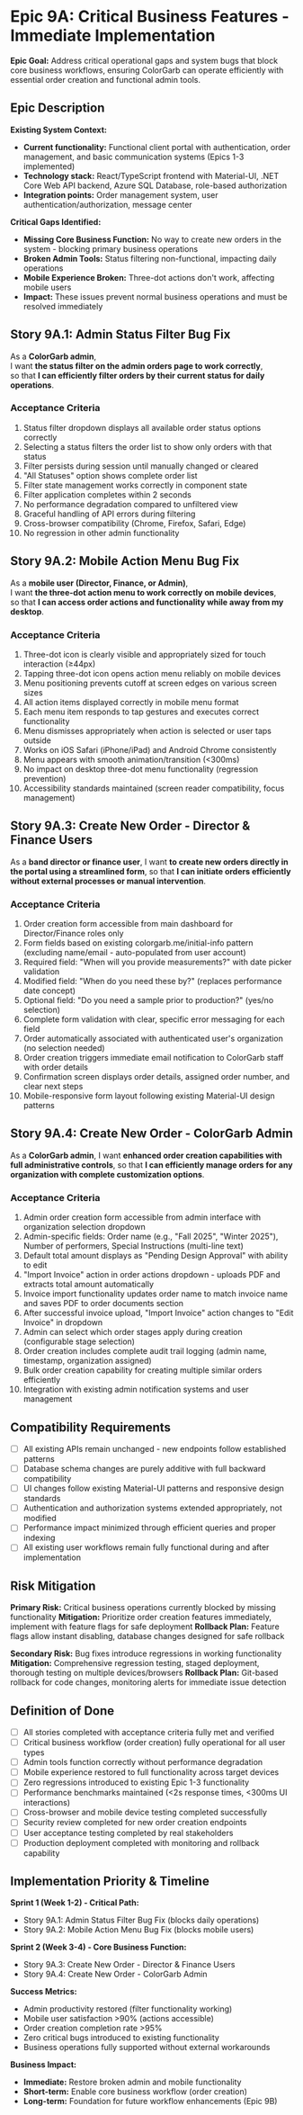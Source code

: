 # Epic 9A: Critical Business Features - Immediate Implementation

**Epic Goal:** Address critical operational gaps and system bugs that block core business workflows, ensuring ColorGarb can operate efficiently with essential order creation and functional admin tools.

## Epic Description

**Existing System Context:**

- **Current functionality:** Functional client portal with authentication, order management, and basic communication systems (Epics 1-3 implemented)
- **Technology stack:** React/TypeScript frontend with Material-UI, .NET Core Web API backend, Azure SQL Database, role-based authorization
- **Integration points:** Order management system, user authentication/authorization, message center

**Critical Gaps Identified:**

- **Missing Core Business Function:** No way to create new orders in the system - blocking primary business operations
- **Broken Admin Tools:** Status filtering non-functional, impacting daily operations
- **Mobile Experience Broken:** Three-dot actions don't work, affecting mobile users
- **Impact:** These issues prevent normal business operations and must be resolved immediately

## Story 9A.1: Admin Status Filter Bug Fix

As a **ColorGarb admin**,  
I want **the status filter on the admin orders page to work correctly**,  
so that **I can efficiently filter orders by their current status for daily operations**.

### Acceptance Criteria
1. Status filter dropdown displays all available order status options correctly
2. Selecting a status filters the order list to show only orders with that status
3. Filter persists during session until manually changed or cleared
4. "All Statuses" option shows complete order list
5. Filter state management works correctly in component state
6. Filter application completes within 2 seconds
7. No performance degradation compared to unfiltered view
8. Graceful handling of API errors during filtering
9. Cross-browser compatibility (Chrome, Firefox, Safari, Edge)
10. No regression in other admin functionality

## Story 9A.2: Mobile Action Menu Bug Fix

As a **mobile user (Director, Finance, or Admin)**,  
I want **the three-dot action menu to work correctly on mobile devices**,  
so that **I can access order actions and functionality while away from my desktop**.

### Acceptance Criteria
1. Three-dot icon is clearly visible and appropriately sized for touch interaction (≥44px)
2. Tapping three-dot icon opens action menu reliably on mobile devices
3. Menu positioning prevents cutoff at screen edges on various screen sizes
4. All action items displayed correctly in mobile menu format
5. Each menu item responds to tap gestures and executes correct functionality
6. Menu dismisses appropriately when action is selected or user taps outside
7. Works on iOS Safari (iPhone/iPad) and Android Chrome consistently
8. Menu appears with smooth animation/transition (<300ms)
9. No impact on desktop three-dot menu functionality (regression prevention)
10. Accessibility standards maintained (screen reader compatibility, focus management)

## Story 9A.3: Create New Order - Director & Finance Users

As a **band director or finance user**,
I want **to create new orders directly in the portal using a streamlined form**,
so that **I can initiate orders efficiently without external processes or manual intervention**.

### Acceptance Criteria
1. Order creation form accessible from main dashboard for Director/Finance roles only
2. Form fields based on existing colorgarb.me/initial-info pattern (excluding name/email - auto-populated from user account)
3. Required field: "When will you provide measurements?" with date picker validation
4. Modified field: "When do you need these by?" (replaces performance date concept)
5. Optional field: "Do you need a sample prior to production?" (yes/no selection)
6. Complete form validation with clear, specific error messaging for each field
7. Order automatically associated with authenticated user's organization (no selection needed)
8. Order creation triggers immediate email notification to ColorGarb staff with order details
9. Confirmation screen displays order details, assigned order number, and clear next steps
10. Mobile-responsive form layout following existing Material-UI design patterns

## Story 9A.4: Create New Order - ColorGarb Admin

As a **ColorGarb admin**,
I want **enhanced order creation capabilities with full administrative controls**,
so that **I can efficiently manage orders for any organization with complete customization options**.

### Acceptance Criteria
1. Admin order creation form accessible from admin interface with organization selection dropdown
2. Admin-specific fields: Order name (e.g., "Fall 2025", "Winter 2025"), Number of performers, Special Instructions (multi-line text)
3. Default total amount displays as "Pending Design Approval" with ability to edit
4. "Import Invoice" action in order actions dropdown - uploads PDF and extracts total amount automatically
5. Invoice import functionality updates order name to match invoice name and saves PDF to order documents section
6. After successful invoice upload, "Import Invoice" action changes to "Edit Invoice" in dropdown
7. Admin can select which order stages apply during creation (configurable stage selection)
8. Order creation includes complete audit trail logging (admin name, timestamp, organization assigned)
9. Bulk order creation capability for creating multiple similar orders efficiently
10. Integration with existing admin notification systems and user management

## Compatibility Requirements

- [ ] All existing APIs remain unchanged - new endpoints follow established patterns
- [ ] Database schema changes are purely additive with full backward compatibility
- [ ] UI changes follow existing Material-UI patterns and responsive design standards
- [ ] Authentication and authorization systems extended appropriately, not modified
- [ ] Performance impact minimized through efficient queries and proper indexing
- [ ] All existing user workflows remain fully functional during and after implementation

## Risk Mitigation

**Primary Risk:** Critical business operations currently blocked by missing functionality
**Mitigation:** Prioritize order creation features immediately, implement with feature flags for safe deployment
**Rollback Plan:** Feature flags allow instant disabling, database changes designed for safe rollback

**Secondary Risk:** Bug fixes introduce regressions in working functionality  
**Mitigation:** Comprehensive regression testing, staged deployment, thorough testing on multiple devices/browsers
**Rollback Plan:** Git-based rollback for code changes, monitoring alerts for immediate issue detection

## Definition of Done

- [ ] All stories completed with acceptance criteria fully met and verified
- [ ] Critical business workflow (order creation) fully operational for all user types
- [ ] Admin tools function correctly without performance degradation
- [ ] Mobile experience restored to full functionality across target devices
- [ ] Zero regressions introduced to existing Epic 1-3 functionality
- [ ] Performance benchmarks maintained (<2s response times, <300ms UI interactions)
- [ ] Cross-browser and mobile device testing completed successfully
- [ ] Security review completed for new order creation endpoints
- [ ] User acceptance testing completed by real stakeholders
- [ ] Production deployment completed with monitoring and rollback capability

## Implementation Priority & Timeline

**Sprint 1 (Week 1-2) - Critical Path:**
- Story 9A.1: Admin Status Filter Bug Fix (blocks daily operations)
- Story 9A.2: Mobile Action Menu Bug Fix (blocks mobile users)

**Sprint 2 (Week 3-4) - Core Business Function:**
- Story 9A.3: Create New Order - Director & Finance Users
- Story 9A.4: Create New Order - ColorGarb Admin  

**Success Metrics:**
- Admin productivity restored (filter functionality working)
- Mobile user satisfaction >90% (actions accessible)
- Order creation completion rate >95%
- Zero critical bugs introduced to existing functionality
- Business operations fully supported without external workarounds

**Business Impact:** 
- **Immediate:** Restore broken admin and mobile functionality
- **Short-term:** Enable core business workflow (order creation)
- **Long-term:** Foundation for future workflow enhancements (Epic 9B)
